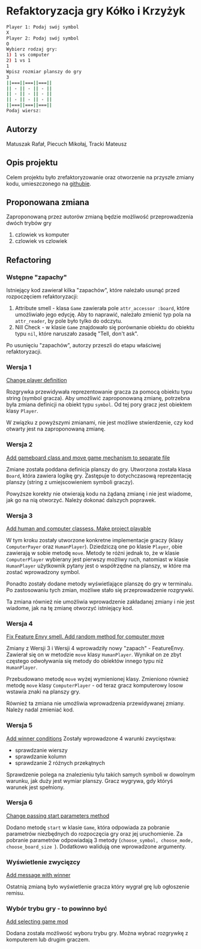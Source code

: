 # Refaktoryzacja gry Kółko i Krzyżyk
```bash
Player 1: Podaj swój symbol 
X
Player 2: Podaj swój symbol
O
Wybierz rodzaj gry:
1) 1 vs computer
2) 1 vs 1
1
Wpisz rozmiar planszy do gry
3
||===||===||===||
|| - || - || - ||
|| - || - || - ||
|| - || - || - ||
||===||===||===||
Podaj wiersz: 
```
## Autorzy

 Matuszak Rafał, 
 Piecuch Mikołaj, 
 Tracki Mateusz
## Opis projektu
 Celem projektu było zrefaktoryzowanie oraz otworzenie na przyszłe zmiany kodu, umieszczonego na [githubie](https://l.facebook.com/l.php?u=https://github.com/kevinrutherford/rrwb-code/tree/master/tic_tac_toe&h=ATNJ-oGKdyVbs6xuY9iIpiGREpRUfqjiAvHlxe5O-Nzb6XhcLiV1VtXiBapAl49-ucpAbi6EnMZn5KpesLWsCjMDhnNFqJ_Ua10qEKEH-Ka9Pdt8tWBxk_HG8Om169s_b7w4Evt8bjxRy3CxNJuAAjae6J2Mag). 
## Proponowana zmiana
 Zaproponowaną przez autorów zmianą będzie możliwość przeprowadzenia dwóch trybów gry 
 1. czlowiek vs komputer
 2. czlowiek vs czlowiek


## Refactoring
### Wstępne "zapachy"

 Istniejący kod zawierał kilka "zapachów", które należało usunąć przed rozpoczęciem refaktoryzacji:
 
 1. Attribute smell - klasa `Game` zawierała pole `attr_accessor :board`, które umożliwiało jego edycję. Aby to naprawić, należało zmienić typ pola na `attr_reader`, by pole było tylko do odczytu.  
 2. Nill Check - w klasie `Game` znajdowało się porównanie obiektu do obiektu typu `nil`, które naruszało zasadę "Tell, don't ask".  

Po usunięciu "zapachów", autorzy przeszli do etapu właściwej refaktoryzacji.

### Wersja 1
[Change player definition](https://github.com/OpenClosed/solid-sokownicy/commit/e18753a9b72029ba1f243e4289c91e4785be7875)

Rozgrywka przewidywała reprezentowanie gracza za pomocą obiektu typu string (symbol gracza). Aby umożliwić zaproponowaną zmianę, potrzebna była zmiana definicji na obiekt typu `symbol`. Od tej pory gracz jest obiektem klasy `Player`.

W związku z powyższymi zmianami, nie jest możliwe stwierdzenie, czy kod otwarty jest na zaproponowaną zmianę.   

### Wersja 2
[Add gameboard class and move game mechanism to separate file](https://github.com/OpenClosed/solid-sokownicy/commit/93d3e9e99a5d8d61fc8772c8930083a0bfff90e1)

Zmiane została poddana definicja planszy do gry. Utworzona została klasa `Board`, która zawiera logikę gry. Zastępuje to dotychczasową reprezentację planszy (string z umiejscowieniem symboli graczy).

Powyższe korekty nie otwierają kodu na żądaną zmianę i nie jest wiadome, jak go na nią otworzyć. Należy dokonać dalszych poprawek.

### Wersja 3
[Add human and computer classess. Make project playable](https://github.com/OpenClosed/solid-sokownicy/commit/e58d7e387b84c150852adf82f9641892a2a108cd)

W tym kroku zostały utworzone konkretne implementacje graczy (klasy `ComputerPayer` oraz `HumanPlayer`). Dziedziczą one po klasie `Player`, obie zawierają w sobie metodę `move`. Metody te różni jednak to, że w klasie `ComputerPlayer` wybierany jest pierwszy możliwy ruch, natomiast w klasie `HumanPlayer` użytkownik pytany jest o współrzędne na planszy, w które ma zostać wprowadzony symbol. 

Ponadto zostały dodane metody wyświetlające planszę do gry w terminalu. Po zastosowaniu tych zmian, możliwe stało się przeprowadzenie rozgrywki.

Ta zmiana również nie umożliwia wprowadzenie zakładanej zmiany i nie jest wiadome, jak na tę zmianę otworzyć istniejący kod.

### Wersja 4
[Fix Feature Envy smell. Add random method for computer move](https://github.com/OpenClosed/solid-sokownicy/commit/28a25e4e862c9bcc96cb39727248a29cb15a6a58)

Zmiany z Wersji 3 i Wersji 4 wprowadziły nowy "zapach" - FeatureEnvy. Zawierał się on w metodzie `move` klasy `HumanPlayer`. Wynikał on ze zbyt częstego odwoływania się metody do obiektów innego typu niż `HumanPlayer`.

Przebudowano metodę `move` wyżej wymienionej klasy. Zmieniono również metodę `move` klasy `ComputerPlayer` - od teraz gracz komputerowy losow wstawia znaki na planszy gry.

Również ta zmiana nie umożliwia wprowadzenia przewidywanej zmiany. Należy nadal zmieniać kod.

### Wersja 5
  [Add winner conditions](https://github.com/OpenClosed/solid-sokownicy/commit/6e0619a20aba6b6af56abd20e8c19033641bd7a1)
  Zostały wprowadzone 4 warunki zwycięstwa:

 - sprawdzanie wierszy
 - sprawdzanie kolumn
 - sprawdzanie 2 różnych przekątnych
 
 Sprawdzenie polega na znalezieniu tylu takich samych symboli w dowolnym warunku, jak duży jest wymiar planszy. Gracz wygrywa, gdy któryś warunek jest spełniony.

### Wersja 6
[Change passing start parameters method](https://github.com/OpenClosed/solid-sokownicy/commit/112ba129728676d6e14e545a589adf09ec929ec4)

Dodano metodę `start` w klasie `Game`, która odpowiada za pobranie parametrów niezbędnych do rozpoczęcia gry oraz jej uruchomienie. 
Za pobranie parametrów odpowiadają 3 metody (`choose_symbol, choose_mode, choose_board_size `). Dodatkowo walidują one wprowadzone argumenty.

### Wyświetlenie zwycięzcy 
[Add message with winner](https://github.com/OpenClosed/solid-sokownicy/commit/72d9958bf32a96ed651a863aba52b07e117d312d)

Ostatnią zmianą było wyświetlenie gracza który wygrał grę lub ogłoszenie remisu.
 

 ### Wybór trybu gry - to powinno być
[Add selecting game mod](https://l.facebook.com/l.php?u=https://github.com/OpenClosed/solid-sokownicy/commit/e5b76e90eb81a6d4242732d576757a80b25e1277&h=ATNJ-oGKdyVbs6xuY9iIpiGREpRUfqjiAvHlxe5O-Nzb6XhcLiV1VtXiBapAl49-ucpAbi6EnMZn5KpesLWsCjMDhnNFqJ_Ua10qEKEH-Ka9Pdt8tWBxk_HG8Om169s_b7w4Evt8bjxRy3CxNJuAAjae6J2Mag)

Dodana została możliwość wyboru trybu gry. Można wybrać rozgrywkę z komputerem lub drugim graczem.